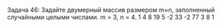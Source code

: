 Задача 46: Задайте двумерный массив размером m×n, заполненный случайными целыми числами.
m = 3, n = 4.
1 4 8 19
5 -2 33 -2
77 3 8 1